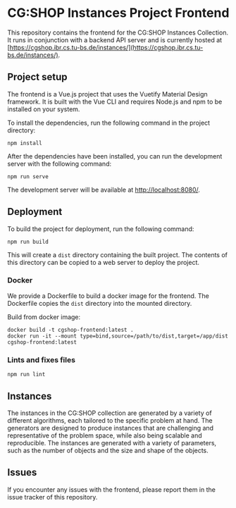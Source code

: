 # CG:SHOP Instances Project Frontend

This repository contains the frontend for the CG:SHOP Instances Collection.
It runs in conjunction with a backend API server and is currently hosted at
[https://cgshop.ibr.cs.tu-bs.de/instances/](https://cgshop.ibr.cs.tu-bs.de/instances/).

## Project setup

The frontend is a Vue.js project that uses the Vuetify Material Design framework. It is built with the Vue CLI and
requires Node.js and npm to be installed on your system.

To install the dependencies, run the following command in the project directory:

```
npm install
```

After the dependencies have been installed, you can run the development server with the following command:

```
npm run serve
```

The development server will be available at [http://localhost:8080/](http://localhost:8080/).

## Deployment
To build the project for deployment, run the following command:
```
npm run build
```

This will create a `dist` directory containing the built project. The contents of this directory can be copied to a
web server to deploy the project.

### Docker

We provide a Dockerfile to build a docker image for the frontend. 
The Dockerfile copies the `dist` directory into the mounted directory.

Build from docker image:
```
docker build -t cgshop-frontend:latest .
docker run -it --mount type=bind,source=/path/to/dist,target=/app/dist cgshop-frontend:latest
```

### Lints and fixes files
```
npm run lint
```

## Instances

The instances in the CG:SHOP collection are generated by a variety of different algorithms, each tailored to the
specific problem at hand. The generators are designed to produce instances that are challenging and
representative
of the problem space, while also being scalable and reproducible. The instances are generated with a variety of
parameters, such as the number of objects and the size and shape of the objects.


## Issues

If you encounter any issues with the frontend, please report them in the issue tracker of this repository.
